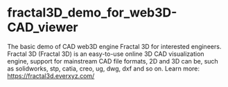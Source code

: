 # fractal3D_demo_for_web3D-CAD_viewer
The basic demo of CAD web3D engine Fractal 3D for interested engineers. Fractal 3D (Fractal 3D) is an easy-to-use online 3D CAD visualization engine, support for mainstream CAD file formats, 2D and 3D can be, such as solidworks, stp, catia, creo, ug, dwg, dxf and so on. Learn more: https://fractal3d.everxyz.com/
